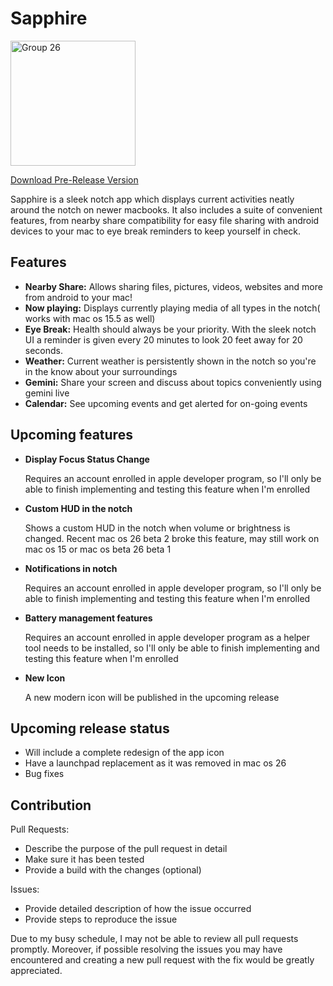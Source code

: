 # Sapphire

<img width="200" height="200" alt="Group 26" src="https://github.com/user-attachments/assets/7cfadadb-be79-4a6d-892f-9a29bb22a2c0" />

[Download Pre-Release Version](https://github.com/cshariq/Sapphire/releases/download/Pre-Release/Sapphire.zip)

Sapphire is a sleek notch app which displays current activities neatly around the notch on newer macbooks. It also includes a suite of convenient features, from nearby share compatibility for easy file sharing with android devices to your mac to eye break reminders to keep yourself in check.

## Features
- **Nearby Share:**
  Allows sharing files, pictures, videos, websites and more from android to your mac!
- **Now playing:**
  Displays currently playing media of all types in the notch( works with mac os 15.5 as well)
- **Eye Break:**
  Health should always be your priority. With the sleek notch UI a reminder is given every 20 minutes to look 20 feet away for 20 seconds.
- **Weather:**
  Current weather is persistently shown in the notch so you're in the know about your surroundings
- **Gemini:**
  Share your screen and discuss about topics conveniently using gemini live
- **Calendar:**
  See upcoming events and get alerted for on-going events

## Upcoming features
- **Display Focus Status Change**

  Requires an account enrolled in apple developer program, so I'll only be able to finish implementing and testing this feature when I'm enrolled
  
- **Custom HUD in the notch**

  Shows a custom HUD in the notch when volume or brightness is changed. Recent mac os 26 beta 2 broke this feature, may still work on mac os 15 or mac os beta 26 beta 1
  
- **Notifications in notch**

  Requires an account enrolled in apple developer program, so I'll only be able to finish implementing and testing this feature when I'm enrolled
  
- **Battery management features**

  Requires an account enrolled in apple developer program as a helper tool needs to be installed, so I'll only be able to finish implementing and testing this feature when I'm enrolled
  
- **New Icon**

  A new modern icon will be published in the upcoming release

## Upcoming release status
- Will include a complete redesign of the app icon
- Have a launchpad replacement as it was removed in mac os 26
- Bug fixes

## Contribution
Pull Requests:
- Describe the purpose of the pull request in detail
- Make sure it has been tested
- Provide a build with the changes (optional)

Issues:
- Provide detailed description of how the issue occurred
- Provide steps to reproduce the issue

Due to my busy schedule, I may not be able to review all pull requests promptly. Moreover, if possible resolving the issues you may have encountered and creating a new pull request with the fix would be greatly appreciated.
